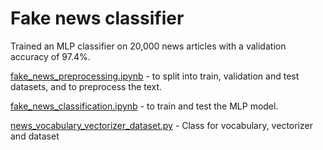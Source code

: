 # Fake news classifier

Trained an MLP classifier on 20,000 news articles with a validation accuracy of 97.4%.


[fake_news_preprocessing.ipynb](https://github.com/tkayalvizhi/NLP-projects/blob/10ce5942a624758fcfaebffaedf619439000d929/fake_news_preprocessing.ipynb) - to split into train, validation and test datasets, and to preprocess the text.

[fake_news_classification.ipynb](https://github.com/tkayalvizhi/NLP-projects/blob/10ce5942a624758fcfaebffaedf619439000d929/fake_news_classification.ipynb) - to train and test the MLP model. 

[news_vocabulary_vectorizer_dataset.py](https://github.com/tkayalvizhi/NLP-projects/blob/10ce5942a624758fcfaebffaedf619439000d929/news_vocabulary_vectorizer_dataset.py) - Class for vocabulary, vectorizer and dataset
